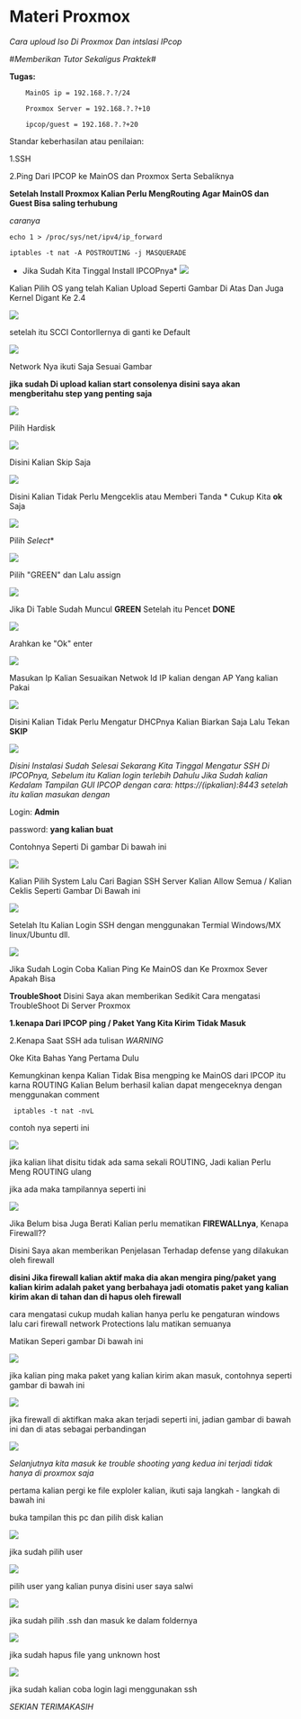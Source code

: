 # Materi Proxmox

*Cara uploud Iso Di Proxmox Dan intslasi IPcop*

 #*Memberikan Tutor Sekaligus Praktek*#

 **Tugas:** 
       
        MainOS ip = 192.168.?.?/24
        
        Proxmox Server = 192.168.?.?+10
        
        ipcop/guest = 192.168.?.?+20

   Standar keberhasilan atau penilaian: 

   1.SSH

   2.Ping Dari IPCOP ke MainOS dan Proxmox Serta Sebaliknya

**Setelah Install Proxmox Kalian Perlu MengRouting Agar MainOS dan Guest Bisa saling terhubung**

*caranya*

``` echo 1 > /proc/sys/net/ipv4/ip_forward ```

``` iptables -t nat -A POSTROUTING -j MASQUERADE ```

   * Jika Sudah Kita Tinggal Install IPCOPnya*
![](https://github.com/Cpixiee/Upload/blob/main/ss1.png)

Kalian Pilih OS yang telah Kalian Upload Seperti Gambar Di Atas Dan Juga Kernel Digant Ke 2.4 

![](https://github.com/Cpixiee/Upload/blob/main/ss2.png)

setelah itu SCCI Contorllernya di ganti ke Default

![](https://github.com/Cpixiee/Upload/blob/main/ss3.png)

Network Nya ikuti Saja Sesuai Gambar

**jika sudah Di upload kalian start consolenya disini saya akan mengberitahu step yang penting saja**

![](https://github.com/Cpixiee/Upload/blob/main/ipcop1.png)

Pilih Hardisk

![](https://github.com/Cpixiee/Upload/blob/main/ipcop2.png)

Disini Kalian Skip Saja 

![](https://github.com/Cpixiee/Upload/blob/main/ipcop3.png)

Disini Kalian Tidak Perlu Mengceklis atau Memberi Tanda * Cukup Kita **ok** Saja

![](https://github.com/Cpixiee/Upload/blob/main/ipcop4.png)

Pilih *Select**

![](https://github.com/Cpixiee/Upload/blob/main/ipcop5.png)

Pilih "GREEN" dan Lalu assign

![](https://github.com/Cpixiee/Upload/blob/main/ipcop6.png)

Jika Di Table Sudah Muncul **GREEN** Setelah itu Pencet **DONE**

![](https://github.com/Cpixiee/Upload/blob/main/ipcop6.png)

 Arahkan ke "Ok" enter

![](https://github.com/Cpixiee/Upload/blob/main/ipcop7.png)

Masukan Ip Kalian Sesuaikan Netwok Id IP kalian dengan AP Yang kalian Pakai

![](https://github.com/Cpixiee/Upload/blob/main/ipcop8.png)

Disini Kalian Tidak Perlu Mengatur DHCPnya Kalian Biarkan Saja Lalu Tekan **SKIP**

![](https://github.com/Cpixiee/Upload/blob/main/ipcop9.png)

*Disini Instalasi Sudah Selesai Sekarang Kita Tinggal Mengatur SSH Di IPCOPnya, Sebelum itu Kalian login terlebih Dahulu Jika Sudah kalian Kedalam Tampilan GUI IPCOP dengan cara: https://(ipkalian):8443 setelah itu kalian masukan dengan* 

Login: **Admin**

password: **yang kalian buat**

Contohnya Seperti Di gambar Di bawah ini 

![](https://github.com/Cpixiee/Upload/blob/main/ipcop10.png)

Kalian Pilih System Lalu Cari Bagian SSH Server Kalian Allow Semua / Kalian Ceklis Seperti Gambar Di Bawah ini

![](https://github.com/Cpixiee/Upload/blob/main/ipcop11.png)

Setelah Itu Kalian Login SSH dengan menggunakan Termial Windows/MX linux/Ubuntu dll.

![](https://github.com/Cpixiee/Upload/blob/main/ipcop12.png)

Jika Sudah Login Coba Kalian Ping Ke MainOS dan Ke Proxmox Sever Apakah Bisa 


**TroubleShoot**
Disini Saya akan memberikan Sedikit Cara mengatasi TroubleShoot Di Server Proxmox

**1.kenapa Dari IPCOP ping / Paket Yang Kita Kirim Tidak Masuk**

2.Kenapa Saat SSH ada tulisan *WARNING* 

Oke Kita Bahas Yang Pertama Dulu

Kemungkinan kenpa Kalian Tidak Bisa mengping ke MainOS dari IPCOP itu karna ROUTING Kalian Belum berhasil kalian dapat mengeceknya dengan menggunakan comment

``` iptables -t nat -nvL```

contoh nya seperti ini

![](https://github.com/Cpixiee/Upload/blob/main/ss%20ssh%20nvl.png)

jika kalian lihat disitu tidak ada sama sekali ROUTING, Jadi kalian Perlu Meng ROUTING ulang 

jika ada maka tampilannya seperti ini

![](https://github.com/Cpixiee/Upload/blob/main/ada.png)

Jika Belum bisa Juga Berati Kalian perlu mematikan **FIREWALLnya**, Kenapa Firewall?? 

Disini Saya akan memberikan Penjelasan Terhadap defense yang dilakukan oleh firewall 

**disini Jika firewall kalian aktif maka dia akan mengira ping/paket yang kalian kirim adalah paket yang berbahaya jadi otomatis paket yang kalian kirim akan di tahan dan di hapus oleh firewall**

cara mengatasi cukup mudah kalian hanya perlu ke pengaturan windows lalu cari firewall network Protections lalu matikan semuanya

Matikan Seperi gambar Di bawah ini

![](https://github.com/Cpixiee/Upload/blob/main/firewall.png)

jika kalian ping maka paket yang kalian kirim akan masuk, contohnya seperti gambar di bawah ini

![](https://github.com/Cpixiee/Upload/blob/main/firewall%20not%20active.png)

jika firewall di aktifkan maka akan terjadi seperti ini, jadian gambar di bawah ini dan di atas sebagai perbandingan 

![](https://github.com/Cpixiee/Upload/blob/main/firewall%20aktive.png)

*Selanjutnya kita masuk ke trouble shooting yang kedua ini terjadi tidak hanya di proxmox saja*

pertama kalian pergi ke file exploler kalian, ikuti saja langkah - langkah di bawah ini

buka tampilan this pc dan pilih disk kalian

![](https://github.com/Cpixiee/Upload/blob/main/thispc1.png)

jika sudah pilih user 

![](https://github.com/Cpixiee/Upload/blob/main/thispc2.png)

pilih user yang kalian punya disini user saya salwi

![](https://github.com/Cpixiee/Upload/blob/main/thispc3.png)

jika sudah pilih .ssh dan masuk ke dalam foldernya

![](https://github.com/Cpixiee/Upload/blob/main/thispc4.png)

jika sudah hapus file yang unknown host

![](https://github.com/Cpixiee/Upload/blob/main/thispc5.png)

jika sudah kalian coba login lagi menggunakan ssh 


*SEKIAN TERIMAKASIH*
